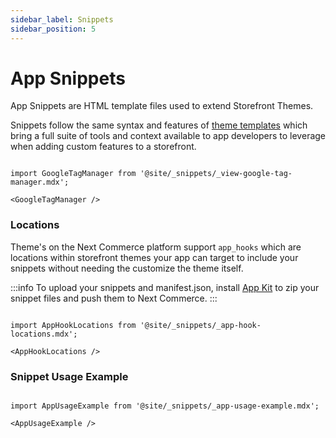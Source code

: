 ```yaml
---
sidebar_label: Snippets
sidebar_position: 5
---
```

# App Snippets

App Snippets are HTML template files used to extend Storefront Themes.

Snippets follow the same syntax and features of [theme templates](/docs/storefront/themes/templates/index.md) which bring a full suite of tools and context available to app developers to leverage when adding custom features to a storefront.

```mdx-code-block

import GoogleTagManager from '@site/_snippets/_view-google-tag-manager.mdx';

<GoogleTagManager />

```

### Locations

Theme's on the Next Commerce platform support `app_hooks` which are locations within storefront themes your app can target to include your snippets without needing the customize the theme itself.

:::info
To upload your snippets and manifest.json, install [App Kit](/docs/apps/app-kit.md) to zip your snippet files and push them to Next Commerce.
:::

```mdx-code-block

import AppHookLocations from '@site/_snippets/_app-hook-locations.mdx';

<AppHookLocations />

```


### Snippet Usage Example

```mdx-code-block

import AppUsageExample from '@site/_snippets/_app-usage-example.mdx';

<AppUsageExample />

```
